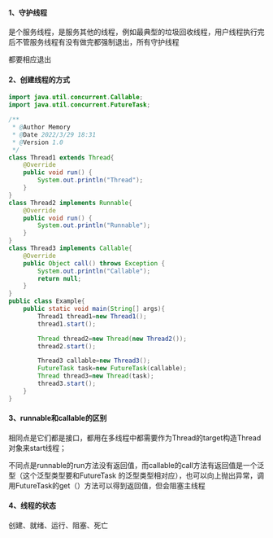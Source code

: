 #### 1、守护线程

是个服务线程，是服务其他的线程，例如最典型的垃圾回收线程，用户线程执行完后不管服务线程有没有做完都强制退出，所有守护线程

都要相应退出

#### 2、创建线程的方式

```Java
import java.util.concurrent.Callable;
import java.util.concurrent.FutureTask;

/**
 * @Author Memory
 * @Date 2022/3/29 18:31
 * @Version 1.0
 */
class Thread1 extends Thread{
    @Override
    public void run() {
        System.out.println("Thread");
    }
}
class Thread2 implements Runnable{
    @Override
    public void run() {
        System.out.println("Runnable");
    }
}
class Thread3 implements Callable{
    @Override
    public Object call() throws Exception {
        System.out.println("Callable");
        return null;
    }
}
public class Example{
    public static void main(String[] args){
        Thread1 thread1=new Thread1();
        thread1.start();

        Thread thread2=new Thread(new Thread2());
        thread2.start();

        Thread3 callable=new Thread3();
        FutureTask task=new FutureTask(callable);
        Thread thread3=new Thread(task);
        thread3.start();
    }
}
```

#### 3、runnable和callable的区别

相同点是它们都是接口，都用在多线程中都需要作为Thread的target构造Thread对象来start线程；

不同点是runnable的run方法没有返回值，而callable的call方法有返回值是一个泛型（这个泛型类型要和FutureTask 的泛型类型相对应），也可以向上抛出异常，调用FutureTask的get（）方法可以得到返回值，但会阻塞主线程

#### 4、线程的状态

创建、就绪、运行、阻塞、死亡

